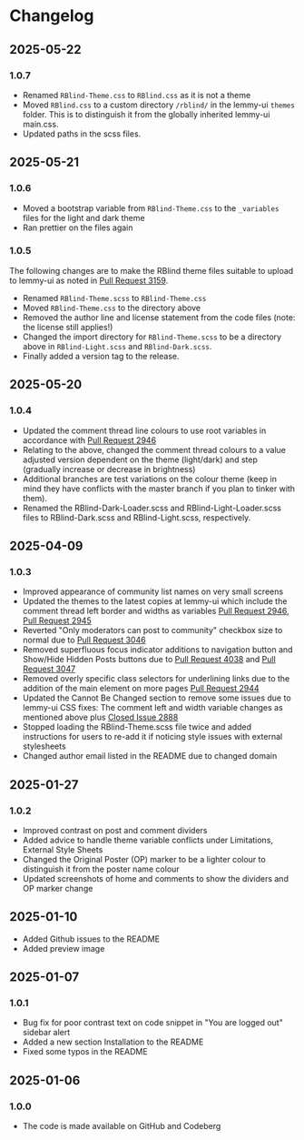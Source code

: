 # Changelog

## 2025-05-22

### 1.0.7

- Renamed `RBlind-Theme.css` to `RBlind.css` as it is not a theme
- Moved `RBlind.css` to a custom directory `/rblind/` in the lemmy-ui `themes` folder. This is to distinguish it from the globally inherited lemmy-ui main.css.
- Updated paths in the scss files.

## 2025-05-21

### 1.0.6

- Moved a bootstrap variable from `RBlind-Theme.css` to the `_variables` files for the light and dark theme
- Ran prettier on the files again

### 1.0.5

The following changes are to make the RBlind theme files suitable to upload to lemmy-ui as noted in [Pull Request 3159](https://github.com/LemmyNet/lemmy-ui/pull/3159).

- Renamed `RBlind-Theme.scss` to `RBlind-Theme.css`
- Moved `RBlind-Theme.css` to the directory above
- Removed the author line and license statement from the code files (note: the license still applies!)
- Changed the import directory for `RBlind-Theme.scss` to be a directory above in `RBlind-Light.scss` and `RBlind-Dark.scss`.
- Finally added a version tag to the release.

## 2025-05-20

### 1.0.4

- Updated the comment thread line colours to use root variables in accordance with [Pull Request 2946](https://github.com/LemmyNet/lemmy-ui/pull/2946)
- Relating to the above, changed the comment thread colours to a value adjusted version dependent on the theme (light/dark) and step (gradually increase or decrease in brightness)
- Additional branches are test variations on the colour theme (keep in mind they have conflicts with the master branch if you plan to tinker with them).
- Renamed the RBlind-Dark-Loader.scss and RBlind-Light-Loader.scss files to RBlind-Dark.scss and RBlind-Light.scss, respectively.

## 2025-04-09

### 1.0.3

- Improved appearance of community list names on very small screens
- Updated the themes to the latest copies at lemmy-ui which include the comment thread left border and widths as variables [Pull Request 2946](https://github.com/LemmyNet/lemmy-ui/pull/2946), [Pull Request 2945](https://github.com/LemmyNet/lemmy-ui/pull/2945)
- Reverted "Only moderators can post to community" checkbox size to normal due to [Pull Request 3046](https://github.com/LemmyNet/lemmy-ui/pull/3046)
- Removed superfluous focus indicator additions to navigation button and Show/Hide Hidden Posts buttons due to [Pull Request 4038](https://github.com/LemmyNet/lemmy-ui/pull/3048) and [Pull Request 3047](https://github.com/LemmyNet/lemmy-ui/pull/3047)
- Removed overly specific class selectors for underlining links due to the addition of the main element on more pages [Pull Request 2944](https://githu.cbom/LemmyNet/lemmy-ui/pull/2944)
- Updated the Cannot Be Changed section to remove some issues due to lemmy-ui CSS fixes: The comment left and width variable changes as mentioned above plus [Closed Issue 2888](https://github.com/LemmyNet/lemmy-ui/issues/2888)
- Stopped loading the RBlind-Theme.scss file twice and added instructions for users to re-add it if noticing style issues with external stylesheets
- Changed author email listed in the README due to changed domain

## 2025-01-27

### 1.0.2

- Improved contrast on post and comment dividers
- Added advice to handle theme variable conflicts under Limitations, External Style Sheets
- Changed the Original Poster (OP) marker to be a lighter colour to distinguish it from the poster name colour
- Updated screenshots of home and comments to show the dividers and OP marker change

## 2025-01-10

- Added Github issues to the README
- Added preview image

## 2025-01-07

### 1.0.1

- Bug fix for poor contrast text on code snippet in "You are logged out" sidebar alert
- Added a new section Installation to the README
- Fixed some typos in the README

## 2025-01-06

### 1.0.0

- The code is made available on GitHub and Codeberg
